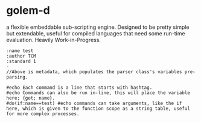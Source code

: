 # golem-d
a flexible embeddable sub-scripting engine.
Designed to be pretty simple but extendable, useful for compiled languages that need some run-time evaluation.
Heavily Work-in-Progress.

```
:name test
:author TCM
:standard 1
-
//Above is metadata, which populates the parser class's variables pre-parsing.

#echo Each command is a line that starts with hashtag.
#echo Commands can also be run in-line, this will place the variable here; {get; name}.
#do(if:name==test) #echo commands can take arguments, like the if here, which is given to the function scope as a string table, useful for more complex processes.
```
